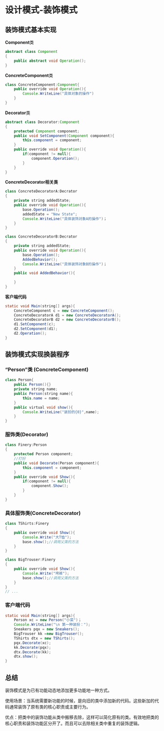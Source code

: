 # 设计模式-装饰模式

## 装饰模式基本实现

**Component**类

~~~java
abstract class Component
{
    public abstract void Operation();
}
~~~

**ConcreteComponent**类

~~~java
class ConcreteComponent:Component{
    public override void Operation(){
        Console.WriteLine("具体对象的操作")
    }
}
~~~

**Decorator**类

~~~java
abstract class Decorator:Component
{
    protected Component component;
    public void SetComponent(Component component){
        this.component = component;
    }
    public override void Operation(){
        if(component != null){
            component.Operation();
        }
    }    
}
~~~

**ConcreteDecorator相关类**

~~~java
class ConcreteDecoratorA:Decrator
{
    private string addedState;
    public override void Operation(){
        base.Operation();
        addedState = "New State";
        Console.WriteLine("具体装饰对象A的操作")；
    }
}

class ConcreteDecoratorB:Decrator
{
    private string addedState;
    public override void Operation(){
        base.Operation();
        AddedBehavior();
        Console.WriteLine("具体装饰对象B的操作")；
    }
    public void AddedBehavior(){
        
    }
}

~~~

**客户端代码**

~~~java
static void Main(string[] args){
    ConcreteComponent c = new ConcreteComponent();
    ConcreteDecoratorA d1 = new ConcreteDecoratorA();
    ConcreteDecoratorB d2 = new ConcreteDecoratorB();
    d1.SetComponent(c);
    d2.SetComponent(d1);
    d2.Operation();
}
~~~



## 装饰模式实现换装程序

### “Person”类 (ConcreteComponent)

~~~java
class Person{
    public Person(){}
    private string name;
    public Person(string name){
        this.name = name;
    }
    public virtual void show(){
        Console.WriteLine("装扮的{0}",name);
    }
}
~~~

### 服饰类(Decorator)

~~~java
class Finery:Person
{
    protected Person component;
    //打扮
    public void Decorate(Person component){
        this.component = component;
    }
    public override void Show(){
        if(component != null){
            component.Show();
        }
    }
}
~~~

### **具体服饰类(ConcreteDecorator)**

~~~java
class TShirts:Finery
{
    public override void Show(){
        Console.Write("大T恤");
        base.show();//调用父类的方法            
    }
}

class BigTrouser:Finery
{
    public override void Show(){
        Console.Write("垮裤");
        base.show();//调用父类的方法            
    }
}
// ...
~~~

### 客户端代码

~~~java
static void Main(string[] args){
    Person xc = new Person("小菜")；
    Console.WriteLine("\n 第一种装扮：");
    Sneakers pqx = new Sneakers();
    BigTrouser kk =new BigTrouser();
    TShirts dtx = new TShirts();
    pqx.Decorate(xc);
    kk.Decorate(pqx);
    dtx.Decorate(kk);
    dtx.show();
}
~~~

## 总结

装饰模式是为已有功能动态地添加更多功能地一种方式。

使用场景：当系统需要新功能的时候，是向旧的类中添加新的代码。这些新加的代码通常装饰了原有类的核心职责或主要行为。

优点：把类中的装饰功能从类中搬移去除，这样可以简化原有的类。有效地把类的核心职责和装饰功能区分开了。而且可以去除相关类中重复的装饰逻辑。
